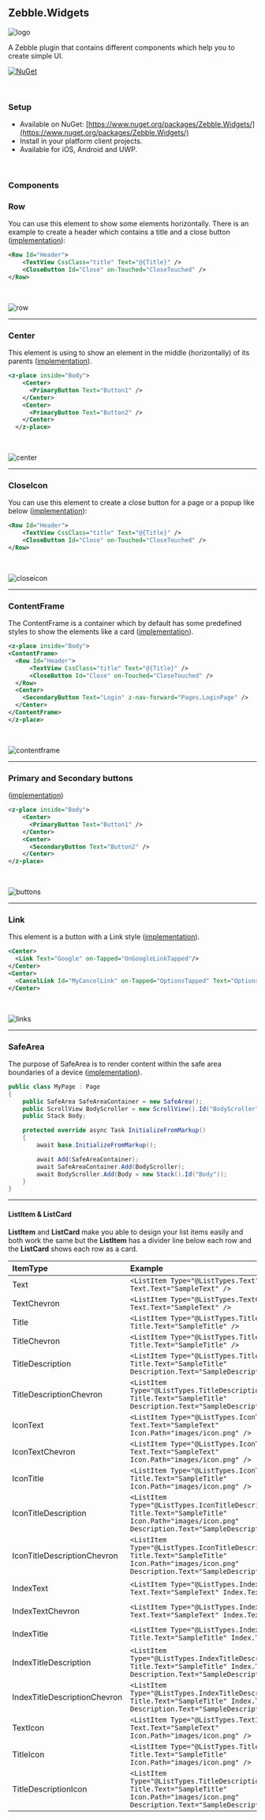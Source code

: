 [logo]: https://raw.githubusercontent.com/Geeksltd/Zebble.Widgets/master/Shared/NuGet/Icon.png "Zebble.Widgets"
[row]: https://raw.githubusercontent.com/Geeksltd/Zebble.Widgets/master/Shared/Screenshots/Row.PNG "Row ScreenShot"
[center]: https://raw.githubusercontent.com/Geeksltd/Zebble.Widgets/master/Shared/Screenshots/Center.PNG "Center ScreenShot"
[closeicon]: https://raw.githubusercontent.com/Geeksltd/Zebble.Widgets/master/Shared/Screenshots/Row.PNG "CloseIcon ScreenShot"
[contentframe]: https://raw.githubusercontent.com/Geeksltd/Zebble.Widgets/master/Shared/Screenshots/ContentFrame.PNG "ContentFrame ScreenShot"
[links]: https://raw.githubusercontent.com/Geeksltd/Zebble.Widgets/master/Shared/Screenshots/Links.PNG "Links ScreenShot"
[buttons]: https://raw.githubusercontent.com/Geeksltd/Zebble.Widgets/master/Shared/Screenshots/Buttons.PNG "Buttons ScreenShot"
[lst1]: https://raw.githubusercontent.com/Geeksltd/Zebble.Widgets/master/Shared/Screenshots/Text.PNG "Result Text"
[lst2]: https://raw.githubusercontent.com/Geeksltd/Zebble.Widgets/master/Shared/Screenshots/TextChervon.PNG "Result TextChevron"
[lst3]: https://raw.githubusercontent.com/Geeksltd/Zebble.Widgets/master/Shared/Screenshots/Title.PNG "Result Title"
[lst4]: https://raw.githubusercontent.com/Geeksltd/Zebble.Widgets/master/Shared/Screenshots/TextChervon.PNG "Result TitleChevron"
[lst5]: https://raw.githubusercontent.com/Geeksltd/Zebble.Widgets/master/Shared/Screenshots/TitleDescription.PNG "Result TitleDescription"
[lst6]: https://raw.githubusercontent.com/Geeksltd/Zebble.Widgets/master/Shared/Screenshots/TitleDescriptionChevron.PNG "Result TitleDescriptionChevron"
[lst7]: https://raw.githubusercontent.com/Geeksltd/Zebble.Widgets/master/Shared/Screenshots/IconText.PNG "Result IconText"
[lst8]: https://raw.githubusercontent.com/Geeksltd/Zebble.Widgets/master/Shared/Screenshots/IconTextChevron.PNG "Result IconTextChevron"
[lst9]: https://raw.githubusercontent.com/Geeksltd/Zebble.Widgets/master/Shared/Screenshots/IconTitle.PNG "Result IconTitle"
[lst10]: https://raw.githubusercontent.com/Geeksltd/Zebble.Widgets/master/Shared/Screenshots/IconTitleDescription.PNG "Result IconTitleDescription"
[lst11]: https://raw.githubusercontent.com/Geeksltd/Zebble.Widgets/master/Shared/Screenshots/IconTitleDescriptionChevron.PNG "Result IconTitleDescriptionChevron"
[lst12]: https://raw.githubusercontent.com/Geeksltd/Zebble.Widgets/master/Shared/Screenshots/IndexText.PNG "Result IndexText"
[lst13]: https://raw.githubusercontent.com/Geeksltd/Zebble.Widgets/master/Shared/Screenshots/IndexTextChevron.PNG "Result IndexTextChevron"
[lst14]: https://raw.githubusercontent.com/Geeksltd/Zebble.Widgets/master/Shared/Screenshots/IndexTitle.PNG "Result IndexTitle"
[lst15]: https://raw.githubusercontent.com/Geeksltd/Zebble.Widgets/master/Shared/Screenshots/IndexTitleDescription.PNG "Result IndexTitleDescription"
[lst16]: https://raw.githubusercontent.com/Geeksltd/Zebble.Widgets/master/Shared/Screenshots/IndexTitleDescriptionChevron.PNG "Result IndexTitleDescriptionChevron"
[lst17]: https://raw.githubusercontent.com/Geeksltd/Zebble.Widgets/master/Shared/Screenshots/TextIcon.PNG "Result TextIcon"
[lst18]: https://raw.githubusercontent.com/Geeksltd/Zebble.Widgets/master/Shared/Screenshots/TitleIcon.PNG "Result TitleIcon"
[lst19]: https://raw.githubusercontent.com/Geeksltd/Zebble.Widgets/master/Shared/Screenshots/TitleDescriptionIcon.PNG "Result TitleDescriptionIcon"

## Zebble.Widgets

![logo]

A Zebble plugin that contains different components which help you to create simple UI.


[![NuGet](https://img.shields.io/nuget/v/Zebble.Widgets.svg?label=NuGet)](https://www.nuget.org/packages/Zebble.Widgets/)

<br>

### Setup
* Available on NuGet: [https://www.nuget.org/packages/Zebble.Widgets/](https://www.nuget.org/packages/Zebble.Widgets/)
* Install in your platform client projects.
* Available for iOS, Android and UWP.
<br>


### Components

### Row

You can use this element to show some elements horizontally. There is an example to create a header which contains a title and a close button ([implementation](/Shared/Row.cs)):

```xml
<Row Id="Header">
    <TextView CssClass="title" Text="@{Title}" />
    <CloseButton Id="Close" on-Touched="CloseTouched" />
</Row>
```
<br>

![row]

---

### Center

This element is using to show an element in the middle (horizontally) of its parents ([implementation](/Shared/Center.cs)).

```xml
<z-place inside="Body">
    <Center>
      <PrimaryButton Text="Button1" />
    </Center>
    <Center>
      <PrimaryButton Text="Button2" />
    </Center>
  </z-place>
```
<br>

![center]

---

### CloseIcon

You can use this element to create a close button for a page or a popup like below ([implementation](/Shared/CloseButton.cs)):

```xml
<Row Id="Header">
    <TextView CssClass="title" Text="@{Title}" />
    <CloseButton Id="Close" on-Touched="CloseTouched" />
</Row>
```
<br>

![closeicon]

---

### ContentFrame

The ContentFrame is a container which by default has some predefined styles to show the elements like a card ([implementation](/Shared/ContentFrame.cs)).

```xml
<z-place inside="Body">
<ContentFrame>
  <Row Id="Header">
      <TextView CssClass="title" Text="@{Title}" />
      <CloseButton Id="Close" on-Touched="CloseTouched" />
  </Row>
  <Center>
    <SecondaryButton Text="Login" z-nav-forward="Pages.LoginPage" />
  </Center>
</ContentFrame>
</z-place>

```
<br>

![contentframe]

---

### Primary and Secondary buttons

([implementation](/Shared/Buttons.cs))

```xml
<z-place inside="Body">
    <Center>
      <PrimaryButton Text="Button1" />
    </Center>
    <Center>
      <SecondaryButton Text="Button2" />
    </Center>
</z-place>
```
<br>

![buttons]

---

### Link

This element is a button with a Link style ([implementation](/Shared/Links.cs)).

```xml
<Center>
  <Link Text="Google" on-Tapped="OnGoogleLinkTapped"/>
</Center>
<Center>
  <CancelLink Id="MyCancelLink" on-Tapped="OptionsTapped" Text="Options" />
</Center>
```
<br>

![links]

---

### SafeArea

The purpose of SafeArea is to render content within the safe area boundaries of a device ([implementation](/Shared/SafeArea.cs)).

```csharp
public class MyPage : Page
{
    public SafeArea SafeAreaContainer = new SafeArea();
    public ScrollView BodyScroller = new ScrollView().Id("BodyScroller");
    public Stack Body;

    protected override async Task InitializeFromMarkup()
    {
        await base.InitializeFromMarkup();

        await Add(SafeAreaContainer);
        await SafeAreaContainer.Add(BodyScroller);
        await BodyScroller.Add(Body = new Stack().Id("Body"));
    }
}
```

---

#### ListItem & ListCard

<b>ListItem</b> and <b>ListCard</b> make you able to design your list items easily and both work the same but the <b>ListItem</b> has a divider line below each row and the <b>ListCard</b> shows each row as a card.

| ItemType     | Example         | Result    |
| :----------- | :-----------    | :-------- |
|Text| ``` <ListItem Type="@ListTypes.Text" Text.Text="SampleText" />  ``` | ![lst1] |
|TextChevron| ``` <ListItem Type="@ListTypes.TextChevron" Text.Text="SampleText" />  ``` | ![lst2] |
|Title| ``` <ListItem Type="@ListTypes.Title" Title.Text="SampleTitle" />  ``` | ![lst3] |
|TitleChevron| ``` <ListItem Type="@ListTypes.TitleChevron" Title.Text="SampleTitle" />  ``` | ![lst4] |
|TitleDescription| ``` <ListItem Type="@ListTypes.TitleDescription" Title.Text="SampleTitle" Description.Text="SampleDescription" />  ``` | ![lst5] |
|TitleDescriptionChevron| ``` <ListItem Type="@ListTypes.TitleDescriptionChevron" Title.Text="SampleTitle" Description.Text="SampleDescription"  />  ``` | ![lst6] |
|IconText| ``` <ListItem Type="@ListTypes.IconText" Text.Text="SampleText" Icon.Path="images/icon.png" />  ``` | ![lst7] |
|IconTextChevron| ``` <ListItem Type="@ListTypes.IconTextChevron" Text.Text="SampleText" Icon.Path="images/icon.png" />  ``` | ![lst8] |
|IconTitle| ``` <ListItem Type="@ListTypes.IconTitle" Title.Text="SampleTitle" Icon.Path="images/icon.png" />  ``` | ![lst9] |
|IconTitleDescription| ``` <ListItem Type="@ListTypes.IconTitleDescriptionChevron" Title.Text="SampleTitle" Icon.Path="images/icon.png" Description.Text="SampleDescription" />  ``` | ![lst10] |
|IconTitleDescriptionChevron| ``` <ListItem Type="@ListTypes.IconTitleDescription" Title.Text="SampleTitle" Icon.Path="images/icon.png" Description.Text="SampleDescription" />  ``` | ![lst11] |
|IndexText| ``` <ListItem Type="@ListTypes.IndexText" Text.Text="SampleText" Index.Text="1" />  ``` | ![lst12] |
|IndexTextChevron| ``` <ListItem Type="@ListTypes.IndexTextChevron" Text.Text="SampleText" Index.Text="1" />  ``` | ![lst13] |
|IndexTitle| ``` <ListItem Type="@ListTypes.IndexTitle" Title.Text="SampleTitle" Index.Text="1" />  ``` | ![lst14] |
|IndexTitleDescription| ``` <ListItem Type="@ListTypes.IndexTitleDescription" Title.Text="SampleTitle" Index.Text="1" Description.Text="SampleDescription" />  ``` | ![lst15] |
|IndexTitleDescriptionChevron| ``` <ListItem Type="@ListTypes.IndexTitleDescriptionChevron" Title.Text="SampleTitle" Index.Text="1" Description.Text="SampleDescription" />  ``` | ![lst16] |
|TextIcon| ``` <ListItem Type="@ListTypes.TextIcon" Text.Text="SampleText" Icon.Path="images/icon.png" />  ``` | ![lst17] |
|TitleIcon| ``` <ListItem Type="@ListTypes.TitleIcon" Title.Text="SampleTitle" Icon.Path="images/icon.png" />  ``` | ![lst18] |
|TitleDescriptionIcon| ``` <ListItem Type="@ListTypes.TitleDescriptionIcon" Title.Text="SampleTitle" Icon.Path="images/icon.png" Description.Text="SampleDescription" />  ``` | ![lst19] |